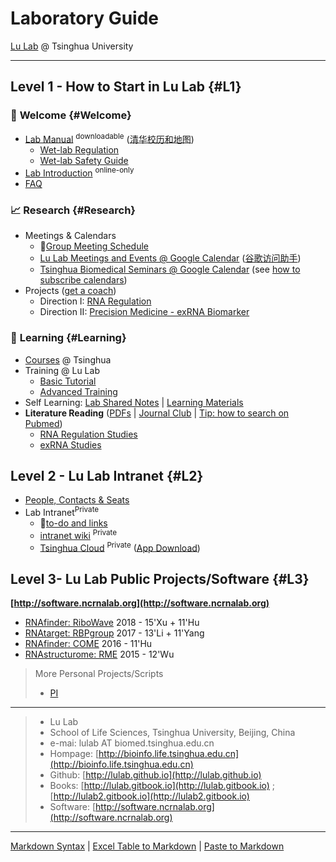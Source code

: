 # Laboratory Guide 

[Lu Lab](http://bioinfo.life.tsinghua.edu.cn) @ Tsinghua University

---

## Level 1 - How to Start in Lu Lab {#L1}

### 🎉 **Welcome** {#Welcome}

* [Lab Manual](https://cloud.tsinghua.edu.cn/f/d48e8cdb0803439186ca/) <sup>downloadable</sup> ([清华校历和地图](https://www.evernote.com/l/ABKkZPq-N2FLorI9jcAK2VdOii7RVw-qwao))
  * [Wet-lab Regulation](https://cloud.tsinghua.edu.cn/f/2813f4f589d64e1e8ee1/)  
  * [Wet-lab Safety Guide](https://github.com/lulab/intranet/wiki/Wet-lab-safety-operation-guidelines)
* [Lab Introduction](https://www.jianguoyun.com/p/DTwqZJAQsJbvBRj2s2U) <sup>online-only</sup>
* [FAQ](https://lulab.github.io/FAQ) 

### 📈 **Research** {#Research}

* Meetings & Calendars
  * 🚩[Group Meeting Schedule](https://cloud.tsinghua.edu.cn/f/007eef8425d549a68255/)
  * [Lu Lab Meetings and Events @ Google Calendar](https://calendar.google.com/calendar/embed?src=rhfq9d5sr46lqjpg3vd1ncbosc%40group.calendar.google.com&ctz=Asia%2FShanghai) \([谷歌访问助手](http://www.ggfwzs.com)\)
  * [Tsinghua Biomedical Seminars @ Google Calendar](https://calendar.google.com/calendar/embed?src=hrabiq5okeupg1tfnpa7g9qqr0%40group.calendar.google.com&ctz=Asia%2FShanghai)   \(see [how to subscribe calendars](https://lulab.github.io/cal)\)
* Projects ([get a coach](https://www.ted.com/talks/atul_gawande_want_to_get_great_at_something_get_a_coach))
  * Direction I: [RNA Regulation](http://lulab.github.io/RNA)
  * Direction II: [Precision Medicine - exRNA Biomarker](http://lulab.github.io/exRNA)

### 📖 **Learning**  {#Learning}

* [Courses](https://lulab.github.io/courses) @ Tsinghua  
* Training @ Lu Lab
  * [Basic Tutorial](https://lulab2.gitbook.io/teaching)
  * [Advanced Training](https://lulab.github.io/RNA/#Bioinfo)
* Self Learning: [Lab Shared Notes](https://www.evernote.com/pub/luzhiustc/lulabsharednotes) \| [Learning Materials](https://cloud.tsinghua.edu.cn/d/e63019c19d59449992fc/)
* **Literature Reading** ([PDFs](https://cloud.tsinghua.edu.cn/d/d2b6ca8a4cce49438f59/) \| [Journal Club](https://cloud.tsinghua.edu.cn/d/132a10f5cfb64fc4bbe8/) \| [Tip: how to search on Pubmed](http://lulab.github.io/reading))
   * [RNA Regulation Studies](http://lulab.github.io/RNA/literature)
   * [exRNA Studies](http://lulab.github.io/exRNA/literature)

   
   


## Level 2 - Lu Lab Intranet {#L2}

* [People, Contacts & Seats](https://www.icloud.com/numbers/0jOfAXxHScDY51I-g0RwT1YKQ#Contacts_and_Seats)
* Lab Intranet<sup>Private</sup>
  * 🚩[to-do and links](https://github.com/lulab/intranet/projects/1?fullscreen=true)
  * [intranet wiki](https://github.com/lulab/intranet/wiki) <sup>Private</sup>
  * [Tsinghua Cloud](https://cloud.tsinghua.edu.cn) <sup>Private</sup> ([App Download](https://www.seafile.com/download))





## Level 3- Lu Lab Public Projects/Software {#L3}

**[http://software.ncrnalab.org](http://software.ncrnalab.org)**

  * [RNAfinder: RiboWave](http://lulab.github.io/Ribowave) 2018 - 15'Xu + 11'Hu
  * [RNAtarget: RBPgroup](https://github.com/lulab/RBPgroup) 2017 - 13'Li + 11'Yang
  * [RNAfinder: COME](https://github.com/lulab/COME) 2016 - 11'Hu 
  * [RNAstructurome: RME](https://github.com/lulab/RME) 2015 - 12'Wu

> More Personal Projects/Scripts
>
>  * [PI](http://urluzhi.github.io/scripts) 


---

> * Lu Lab
> * School of Life Sciences, Tsinghua University, Beijing, China
> * e-mai: lulab AT biomed.tsinghua.edu.cn
> * Hompage: [http://bioinfo.life.tsinghua.edu.cn](http://bioinfo.life.tsinghua.edu.cn)
> * Github: [http://lulab.github.io](http://lulab.github.io)
> * Books: [http://lulab.gitbook.io](http://lulab.gitbook.io) ; [http://lulab2.gitbook.io](http://lulab2.gitbook.io)
> * Software: [http://software.ncrnalab.org](http://software.ncrnalab.org)


---

[Markdown Syntax](https://github.com/adam-p/markdown-here/wiki/Markdown-Cheatsheet) \| [Excel Table to Markdown](https://www.tablesgenerator.com/markdown_tables) \| [Paste to Markdown](https://euangoddard.github.io/clipboard2markdown/)


